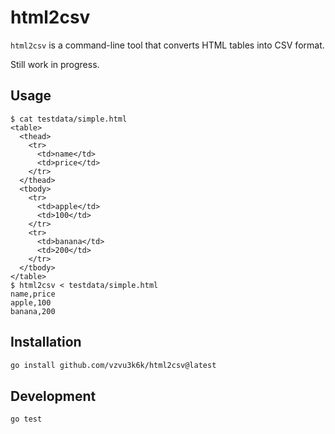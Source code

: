 # html2csv

`html2csv` is a command-line tool that converts HTML tables into CSV format.

Still work in progress.

## Usage

```
$ cat testdata/simple.html
<table>
  <thead>
    <tr>
      <td>name</td>
      <td>price</td>
    </tr>
  </thead>
  <tbody>
    <tr>
      <td>apple</td>
      <td>100</td>
    </tr>
    <tr>
      <td>banana</td>
      <td>200</td>
    </tr>
  </tbody>
</table>
$ html2csv < testdata/simple.html
name,price
apple,100
banana,200
```

## Installation

```sh
go install github.com/vzvu3k6k/html2csv@latest
```

## Development

```sh
go test
```
